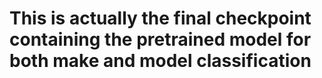 # This is actually the final checkpoint containing the pretrained model for both make and model classification
